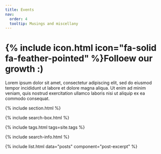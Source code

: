 ```yaml
---
title: Events
nav:
  order: 4
  tooltip: Musings and miscellany
---
```


# {% include icon.html icon="fa-solid fa-feather-pointed" %}Folloew our growth :)

Lorem ipsum dolor sit amet, consectetur adipiscing elit, sed do eiusmod tempor incididunt ut labore et dolore magna aliqua.
Ut enim ad minim veniam, quis nostrud exercitation ullamco laboris nisi ut aliquip ex ea commodo consequat.

{% include section.html %}

{% include search-box.html %}

{% include tags.html tags=site.tags %}

{% include search-info.html %}

{% include list.html data="posts" component="post-excerpt" %}
